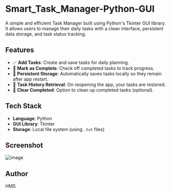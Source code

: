 # Smart_Task_Manager-Python-GUI

A simple and efficient Task Manager built using Python's Tkinter GUI library. 
It allows users to manage their daily tasks with a clean interface, persistent data storage, and task status tracking.

## Features

- ✅ **Add Tasks**: Create and save tasks for daily planning.
- 📌 **Mark as Complete**: Check off completed tasks to track progress.
- 💾 **Persistent Storage**: Automatically saves tasks locally so they remain after app restart.
- 🔁 **Task History Retrieval**: On reopening the app, your tasks are restored.
- 🧹 **Clear Completed**: Option to clean up completed tasks (optional).

## Tech Stack

- **Language**: Python
- **GUI Library**: Tkinter
- **Storage**: Local file system (using `.txt` files)

## Screenshot
![image](https://github.com/user-attachments/assets/97b1c84c-7179-41af-8719-c4cc3bda125b)

## Author
HMS
